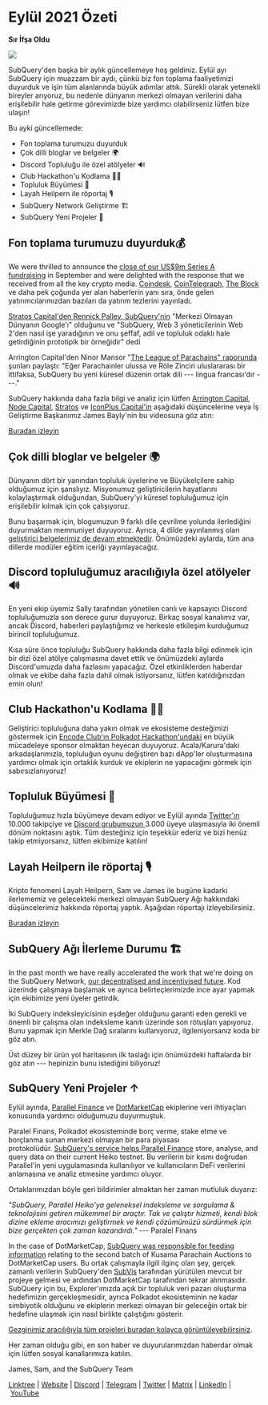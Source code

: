# Eylül 2021 Özeti

**Sır İfşa Oldu**

![](https://miro.medium.com/max/700/1*nU7PnYFMR6MMBfccYE_Ujg.png)

SubQuery'den başka bir aylık güncellemeye hoş geldiniz. Eylül ayı SubQuery için muazzam bir aydı, çünkü biz fon toplama faaliyetimizi duyurduk ve işin tüm alanlarında büyük adımlar attık. Sürekli olarak yetenekli bireyler arıyoruz, bu nedenle dünyanın merkezi olmayan verilerini daha erişilebilir hale getirme görevimizde bize yardımcı olabilirseniz lütfen bize ulaşın!

Bu ayki güncellemede:

- Fon toplama turumuzu duyurduk
- Çok dilli bloglar ve belgeler 🌍
- Discord Topluluğu ile özel atölyeler 🔊
- Club Hackathon'u Kodlama 👩‍🎓
- Topluluk Büyümesi 🚀
- Layah Heilpern ile röportaj 🎙
- SubQuery Network Geliştirme 🏗
- SubQuery Yeni Projeler 🤝

## Fon toplama turumuzu duyurduk💰

We were thrilled to announce the [close of our US$9m Series A fundraising](../blogs/20210908-SubQuery-Announces-US%249-Million-Funding-Round.md) in September and were delighted with the response that we received from all the key crypto media. [Coindesk](https://www.coindesk.com/business/2021/09/08/subquery-gets-9m-in-series-a-to-improve-access-to-blockchain-data-on-polkadot/), [CoinTelegraph](https://cointelegraph.com/news/subquery-raises-9m-for-polkadot-data-protocol), [The Block](https://www.theblockcrypto.com/post/116915/subquery-indexing-protocol-polkadot-funding-saft) ve daha pek çoğunda yer alan haberlerin yanı sıra, önde gelen yatırımcılarımızdan bazıları da yatırım tezlerini yayınladı.

[Stratos Capital'den Rennick Palley, SubQuery'nin](https://medium.com/stratos-technologies/the-google-of-the-decentralized-world-our-investment-in-subquery-e6e7d949b00a) "Merkezi Olmayan Dünyanın Google'ı" olduğunu ve "SubQuery, Web 3 yöneticilerinin Web 2'den nasıl işe yaradığının ve onu şeffaf, adil ve topluluk odaklı hale getirdiğinin prototipik bir örneğidir" dedi

Arrington Capital'den Ninor Mansor "[The League of Parachains" raporunda](https://arringtonxrpcapital.com/2021/09/17/the-league-of-parachains-polkadot/) şunları paylaştı: "Eğer Parachainler ulussa ve Röle Zinciri uluslararası bir ittifaksa, SubQuery bu yeni küresel düzenin ortak dili --- lingua francası'dır ---."

SubQuery hakkında daha fazla bilgi ve analiz için lütfen [Arrington Capital](https://arringtonxrpcapital.com/2021/09/08/building-the-multi-chain-world-announcing-our-investment-into-subquery/), [Node Capital](https://www.node.capital/blog-posts/a-subquery-to-supercharge-your-insights), [Stratos](https://medium.com/stratos-technologies/the-google-of-the-decentralized-world-our-investment-in-subquery-e6e7d949b00a) ve [IconPlus Capital'in](https://medium.com/@iconpluscapital/understanding-the-aggregation-of-data-in-subquery-network-investment-thesis-90fe8f6b7abe) aşağıdaki düşüncelerine veya İş Geliştirme Başkanımız James Bayly'nin bu videosuna göz atın:

[Buradan izleyin](https://youtu.be/NRn3E-ERIds)

## Çok dilli bloglar ve belgeler 🌍

Dünyanın dört bir yanından topluluk üyelerine ve Büyükelçilere sahip olduğumuz için şanslıyız. Misyonumuz geliştiricilerin hayatlarını kolaylaştırmak olduğundan, SubQuery'yi küresel topluluğumuz için erişilebilir kılmak için çok çalışıyoruz.

Bunu başarmak için, blogumuzun 9 farklı dile çevrilme yolunda ilerlediğini duyurmaktan memnuniyet duyuyoruz. Ayrıca, 4 dilde yayınlanmış olan [geliştirici belgelerimiz de devam etmektedir](https://doc.subquery.network/). Önümüzdeki aylarda, tüm ana dillerde modüler eğitim içeriği yayınlayacağız.

## Discord topluluğumuz aracılığıyla özel atölyeler 🔊

En yeni ekip üyemiz Sally tarafından yönetilen canlı ve kapsayıcı Discord topluluğumuzla son derece gurur duyuyoruz. Birkaç sosyal kanalımız var, ancak Discord, haberleri paylaştığımız ve herkesle etkileşim kurduğumuz birincil topluluğumuz.

Kısa süre önce topluluğu SubQuery hakkında daha fazla bilgi edinmek için bir dizi özel atölye çalışmasına davet ettik ve önümüzdeki aylarda Discord'umuzda daha fazlasını yapacağız. Özel etkinliklerden haberdar olmak ve ekibe daha fazla dahil olmak istiyorsanız, lütfen katıldığınızdan emin olun!

## Club Hackathon'u Kodlama 👩‍🎓

Geliştirici topluluğuna daha yakın olmak ve ekosisteme desteğimizi göstermek için [Encode Club'ın Polkadot Hackathon'undaki](https://medium.com/encode-club/polkadot-hack-challenges-7cfeba1a4c0e) en büyük mücadeleye sponsor olmaktan heyecan duyuyoruz. Acala/Karura'daki arkadaşlarımızla, topluluğun oyunu değiştiren bazı dApp'ler oluşturmasına yardımcı olmak için ortaklık kurduk ve ekiplerin ne yapacağını görmek için sabırsızlanıyoruz!

## Topluluk Büyümesi 🚀

Topluluğumuz hızla büyümeye devam ediyor ve Eylül ayında [Twitter'ın ](https://twitter.com/SubQueryNetwork) 10.000 takipçiye ve [Discord grubumuzun ](https://discord.com/invite/subquery) 3.000 üyeye ulaşmasıyla iki önemli dönüm noktasını aştık. Tüm desteğiniz için teşekkür ederiz ve bizi henüz takip etmiyorsanız, lütfen ekibimize katılın!

## Layah Heilpern ile röportaj 🎙

Kripto fenomeni Layah Heilpern, Sam ve James ile bugüne kadarki ilerlememiz ve gelecekteki merkezi olmayan SubQuery Ağı hakkındaki düşüncelerimiz hakkında röportaj yaptık. Aşağıdan röportajı izleyebilirsiniz.

[Buradan izleyin](https://youtu.be/WApnpFjEofg)

## SubQuery Ağı İlerleme Durumu 🏗

In the past month we have really accelerated the work that we're doing on the SubQuery Network, [our decentralised and incentivised future](../blogs/20210614-Introducing-SubQuery-Network-The-Next-Big-Step-Towards-our-Decentralised-Future.md). Kod üzerinde çalışmaya başlamak ve ayrıca belirteçlerimizde ince ayar yapmak için ekibimize yeni üyeler getirdik.

İki SubQuery indeksleyicisinin eşdeğer olduğunu garanti eden gerekli ve önemli bir çalışma olan indeksleme kanıtı üzerinde son rötuşları yapıyoruz. Bunu yapmak için Merkle Dağ sıralarını kullanıyoruz, ilgileniyorsanız koda bir göz atın.

Üst düzey bir ürün yol haritasının ilk taslağı için önümüzdeki haftalarda bir göz atın --- hepinizin bunu istediğini biliyoruz!

## SubQuery Yeni Projeler ↑

Eylül ayında, [Parallel Finance](https://parallel.fi/) ve [DotMarketCap](http://www.dotmarketcap.com/) ekiplerine veri ihtiyaçları konusunda yardımcı olduğumuzu duyurmuştuk.

Paralel Finans, Polkadot ekosisteminde borç verme, stake etme ve borçlanma sunan merkezi olmayan bir para piyasası protokolüdür. [SubQuery's service helps Parallel Finance](../customer_announcements/20210916-Parallel-Finance-is-Creating-the-next-DeFi-Platform-using-SubQuery.md) store, analyse, and query data on their current Heiko testnet. Bu verilerin bir kısmı doğrudan Parallel'in yeni uygulamasında kullanılıyor ve kullanıcıların DeFi verilerini anlamasına ve analiz etmesine yardımcı oluyor.

Ortaklarımızdan böyle geri bildirimler almaktan her zaman mutluluk duyarız:

_"SubQuery, Parallel Heiko'ya geleneksel indeksleme ve sorgulama & teknolojisini getiren mükemmel bir araçtır. Tak ve çalıştır hizmeti, kendi blok dizine ekleme aracımızı geliştirmek ve kendi çözümümüzü sürdürmek için bize gerçekten çok zaman kazandırdı."_ --- Paralel Finans

In the case of DotMarketCap, [SubQuery was responsible for feeding information](../customer_announcements/20210909-DotMarketCap-Launches-with-Support-from-SubQuery-and-SubVis.md) relating to the second batch of Kusama Parachain Auctions to DotMarketCap users. Bu ortak çalışmayla ilgili ilginç olan şey, gerçek zamanlı verilerin SubQuery'den [SubVis](https://explorer.subquery.network/subquery/subvis-io/kusama-auction) tarafından yürütülen mevcut bir projeye gelmesi ve ardından DotMarketCap tarafından tekrar alınmasıdır. SubQuery için bu, Explorer'ımızda açık bir topluluk veri pazarı oluşturma hedefimizin gerçekleşmesidir, ayrıca Polkadot ekosisteminin ne kadar simbiyotik olduğunu ve ekiplerin merkezi olmayan bir geleceğin ortak bir hedefine ulaşmak için nasıl birlikte çalıştığını gösterir.

[Gezginimiz aracılığıyla tüm projeleri buradan kolayca görüntüleyebilirsiniz](https://explorer.subquery.network/).

Her zaman olduğu gibi, en son haber ve duyurularımızdan haberdar olmak için lütfen sosyal kanallarımıza katılın.

James, Sam, and the SubQuery Team

[Linktree](https://linktr.ee/subquerynetwork) | [Website](https://subquery.network/) | [Discord](https://discord.com/invite/78zg8aBSMG) | [Telegram](https://t.me/subquerynetwork) | [Twitter](https://twitter.com/subquerynetwork) | [Matrix](https://matrix.to/#/#subquery:matrix.org) | [LinkedIn](https://www.linkedin.com/company/subquery) | [YouTube](https://www.youtube.com/channel/UCi1a6NUUjegcLHDFLr7CqLw)
